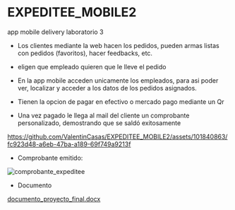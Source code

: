 # EXPEDITEE_MOBILE2
 app mobile delivery laboratorio 3

- Los clientes mediante la web hacen los pedidos, pueden armas listas con pedidos (favoritos), hacer feedbacks, etc.
- eligen que empleado quieren que le lleve el pedido

- En la app mobile acceden unicamente los empleados, para asi poder ver, localizar y acceder a los datos de los pedidos asignados.
- Tienen la opcion de pagar en efectivo o mercado pago mediante un Qr 
- Una vez pagado le llega al mail del cliente un comprobante personalizado, demostrando que se saldó exitosamente

https://github.com/ValentinCasas/EXPEDITEE_MOBILE2/assets/101840863/fc923d48-a6eb-47ba-a189-69f749a9213f

- Comprobante emitido:

![comprobante_expeditee](https://github.com/ValentinCasas/EXPEDITEE_MOBILE2/assets/101840863/07244b6c-7879-47c5-9589-e338357d8e86)

- Documento

[documento_proyecto_final.docx](https://github.com/ValentinCasas/EXPEDITEE_MOBILE2/files/13255789/documento_proyecto_final.docx)
